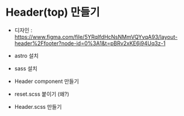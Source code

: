 # Header(top) 만들기
- 디자인 :  https://www.figma.com/file/5YRqIfdHcNsNMmVQYvqA93/layout-header%2Ffooter?node-id=0%3A1&t=pBRv2xKE6j94Uq3z-1

- astro 설치 
- sass 설치
- Header component 만들기
- reset.scss 붙이기 (왜?)
- Header.scss 만들기